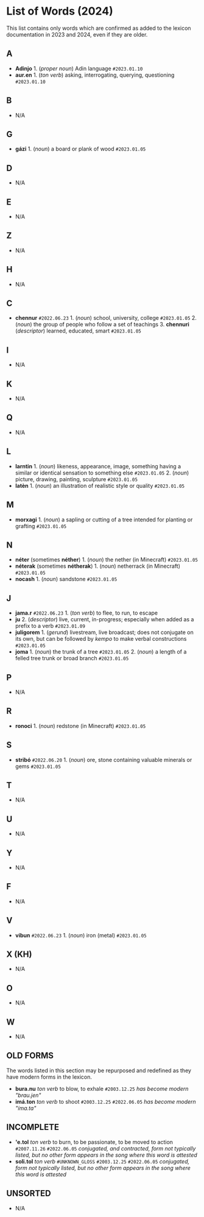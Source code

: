 # List of Words (2024)

This list contains only words which are confirmed as added to the lexicon documentation in 2023 and 2024, even if they are older.

## A

+ **Adinjo** 1. (_proper noun_) Adin language `#2023.01.10`
+ **aur.en** 1. (_ton verb_) asking, interrogating, querying, questioning `#2023.01.10`

## B

+ N/A

## G

+ **gázi** 1. (_noun_) a board or plank of wood `#2023.01.05`

## D

+ N/A

## E

+ N/A

## Z

+ N/A

## H

+ N/A

## C

+ **chennur** `#2022.06.23` 1. (_noun_) school, university, college `#2023.01.05` 2. (_noun_) the group of people who follow a set of teachings 3. **chennuri** (_descriptor_) learned, educated, smart `#2023.01.05`

## I

+ N/A

## K

+ N/A

## Q

+ N/A

## L

+ **larntin** 1. (_noun_) likeness, appearance, image, something having a similar or identical sensation to something else `#2023.01.05` 2. (_noun_) picture, drawing, painting, sculpture `#2023.01.05`
+ **latèn** 1. (_noun_) an illustration of realistic style or quality `#2023.01.05`

## M

+ **morxagi** 1. (_noun_) a sapling or cutting of a tree intended for planting or grafting `#2023.01.05`

## N

+ **néter** (sometimes **néther**) 1. (_noun_) the nether (in Minecraft) `#2023.01.05`
+ **néterak** (sometimes **nétherak**) 1. (_noun_) netherrack (in Minecraft) `#2023.01.05`
+ **nocash** 1. (_noun_) sandstone `#2023.01.05`

## J

+ **jama.r** `#2022.06.23` 1. (_ton verb_) to flee, to run, to escape
+ **ju** 2. (_descriptor_) live, current, in-progress; especially when added as a prefix to a verb `#2023.01.09`
+ **julígorem** 1. (_gerund_) livestream, live broadcast; does not conjugate on its own, but can be followed by _kempo_ to make verbal constructions `#2023.01.05`
+ **joma** 1. (_noun_) the trunk of a tree `#2023.01.05` 2. (_noun_) a length of a felled tree trunk or broad branch `#2023.01.05`

## P

+ N/A

## R

+ **ronoci** 1. (_noun_) redstone (in Minecraft) `#2023.01.05`

## S

+ **stribó** `#2022.06.20` 1. (_noun_) ore, stone containing valuable minerals or gems `#2023.01.05`

## T

+ N/A

## U

+ N/A

## Y

+ N/A

## F

+ N/A

## V

+ **vibun** `#2022.06.23` 1. (_noun_) iron (metal) `#2023.01.05`

## X (KH)

+ N/A

## O

+ N/A

## W

+ N/A

## OLD FORMS

The words listed in this section may be repurposed and redefined as they have modern forms in the lexicon.

+ **bura.nu** _ton verb_ to blow, to exhale `#2003.12.25` _has become modern "brau.jen"_
+ **imá.ton** _ton verb_ to shoot `#2003.12.25` `#2022.06.05` _has become modern "íma.ta"_

## INCOMPLETE

+ **'e.tol** _ton verb_ to burn, to be passionate, to be moved to action `#2007.11.26` `#2022.06.05` _conjugated, and contracted, form not typically listed, but no other form appears in the song where this word is attested_
+ **soli.tol** _ton verb_ `#UNKNOWN_GLOSS` `#2003.12.25` `#2022.06.05` _conjugated, form not typically listed, but no other form appears in the song where this word is attested_

## UNSORTED

+ N/A
